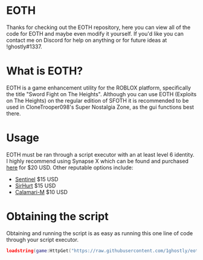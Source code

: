 # EOTH

Thanks for checking out the EOTH repository, here you can view all of the code for EOTH and maybe even modify it yourself.
If you'd like you can contact me on Discord for help on anything or for future ideas at !ghostly#1337.

# What is EOTH?

EOTH is a game enhancement utility for the ROBLOX platform, specifically the title "Sword Fight on The Heights".
Although you can use EOTH (Exploits on The Heights) on the regular edition of SFOTH it is recommended to be used
in CloneTrooper098's Super Nostalgia Zone, as the gui functions best there.

# Usage

EOTH must be ran through a script executor with an at least level 6 identity.
I highly recommend using Synapse X which can be found and purchased [here](https://x.synapse.to/) for $20 USD.
Other reputable options include:
- [Sentinel](https://elymltd.selly.store/product/a6576d71) $15 USD
- [SirHurt](https://sirhurt.net/) $15 USD
- [Calamari-M](https://discord.gg/exploit) $10 USD

# Obtaining the script

Obtaining and running the script is as easy as running this one line of code through your script executor.

```lua
loadstring(game:HttpGet("https://raw.githubusercontent.com/1ghostly/eoth/master/eothcode.lua",true))()
```
